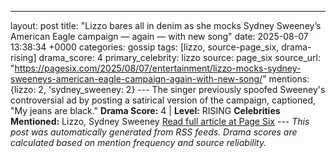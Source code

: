 ---
layout: post
title: "Lizzo bares all in denim as she mocks Sydney Sweeney’s American Eagle campaign — again — with new song"
date: 2025-08-07 13:38:34 +0000
categories: gossip
tags: [lizzo, source-page_six, drama-rising]
drama_score: 4
primary_celebrity: lizzo
source: page_six
source_url: "https://pagesix.com/2025/08/07/entertainment/lizzo-mocks-sydney-sweeneys-american-eagle-campaign-again-with-new-song/"
mentions: {lizzo: 2, 'sydney_sweeney: 2} --- The singer previously spoofed Sweeney's controversial ad by posting a satirical version of the campaign, captioned, "My jeans are black." **Drama Score:** 4 | **Level:** RISING **Celebrities Mentioned:** Lizzo, Sydney Sweeney [Read full article at Page Six](https://pagesix.com/2025/08/07/entertainment/lizzo-mocks-sydney-sweeneys-american-eagle-campaign-again-with-new-song/) --- *This post was automatically generated from RSS feeds. Drama scores are calculated based on mention frequency and source reliability.*